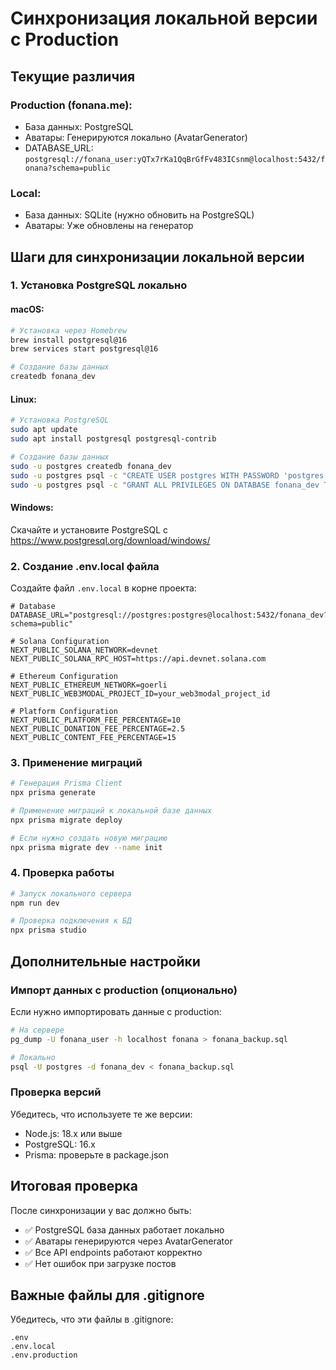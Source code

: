 # Синхронизация локальной версии с Production

## Текущие различия

### Production (fonana.me):
- База данных: PostgreSQL
- Аватары: Генерируются локально (AvatarGenerator)
- DATABASE_URL: `postgresql://fonana_user:yQTx7rKa1QqBrGfFv483ICsnm@localhost:5432/fonana?schema=public`

### Local:
- База данных: SQLite (нужно обновить на PostgreSQL)
- Аватары: Уже обновлены на генератор

## Шаги для синхронизации локальной версии

### 1. Установка PostgreSQL локально

#### macOS:
```bash
# Установка через Homebrew
brew install postgresql@16
brew services start postgresql@16

# Создание базы данных
createdb fonana_dev
```

#### Linux:
```bash
# Установка PostgreSQL
sudo apt update
sudo apt install postgresql postgresql-contrib

# Создание базы данных
sudo -u postgres createdb fonana_dev
sudo -u postgres psql -c "CREATE USER postgres WITH PASSWORD 'postgres';"
sudo -u postgres psql -c "GRANT ALL PRIVILEGES ON DATABASE fonana_dev TO postgres;"
```

#### Windows:
Скачайте и установите PostgreSQL с https://www.postgresql.org/download/windows/

### 2. Создание .env.local файла

Создайте файл `.env.local` в корне проекта:

```env
# Database
DATABASE_URL="postgresql://postgres:postgres@localhost:5432/fonana_dev?schema=public"

# Solana Configuration
NEXT_PUBLIC_SOLANA_NETWORK=devnet
NEXT_PUBLIC_SOLANA_RPC_HOST=https://api.devnet.solana.com

# Ethereum Configuration
NEXT_PUBLIC_ETHEREUM_NETWORK=goerli
NEXT_PUBLIC_WEB3MODAL_PROJECT_ID=your_web3modal_project_id

# Platform Configuration
NEXT_PUBLIC_PLATFORM_FEE_PERCENTAGE=10
NEXT_PUBLIC_DONATION_FEE_PERCENTAGE=2.5
NEXT_PUBLIC_CONTENT_FEE_PERCENTAGE=15
```

### 3. Применение миграций

```bash
# Генерация Prisma Client
npx prisma generate

# Применение миграций к локальной базе данных
npx prisma migrate deploy

# Если нужно создать новую миграцию
npx prisma migrate dev --name init
```

### 4. Проверка работы

```bash
# Запуск локального сервера
npm run dev

# Проверка подключения к БД
npx prisma studio
```

## Дополнительные настройки

### Импорт данных с production (опционально)

Если нужно импортировать данные с production:

```bash
# На сервере
pg_dump -U fonana_user -h localhost fonana > fonana_backup.sql

# Локально
psql -U postgres -d fonana_dev < fonana_backup.sql
```

### Проверка версий

Убедитесь, что используете те же версии:
- Node.js: 18.x или выше
- PostgreSQL: 16.x
- Prisma: проверьте в package.json

## Итоговая проверка

После синхронизации у вас должно быть:
- ✅ PostgreSQL база данных работает локально
- ✅ Аватары генерируются через AvatarGenerator
- ✅ Все API endpoints работают корректно
- ✅ Нет ошибок при загрузке постов

## Важные файлы для .gitignore

Убедитесь, что эти файлы в .gitignore:
```
.env
.env.local
.env.production
``` 